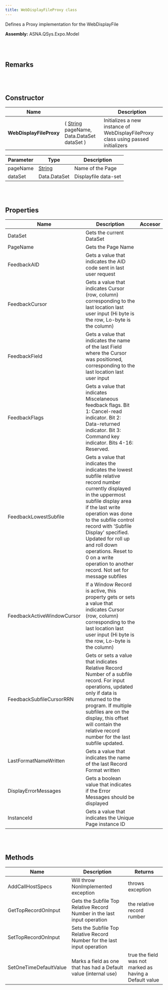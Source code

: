 ```yaml
---
title: WebDisplayFileProxy class
---
```


Defines a Proxy implementation for the WebDisplayFile

**Assembly:** ASNA.QSys.Expo.Model

<br>
<br>

## Remarks

<br>
<br>

## Constructor

| Name |  | Description |
| --- | --- | --- |
**WebDisplayFileProxy** | ( [String](https://docs.microsoft.com/en-us/dotnet/api/system.string?view=net-5.0) pageName, Data.DataSet dataSet ) | Initializes a new instance of WebDisplayFileProxy class using passed initializers


| Parameter | Type | Description
| --- | --- | ---
| pageName | [String](https://docs.microsoft.com/en-us/dotnet/api/system.string?view=net-5.0) | Name of the Page 
| dataSet | Data.DataSet | Displayfile data-set 


<br>
<br>

## Properties

| Name | Description | Accesor
| --- | --- | ---
| DataSet | Gets the current DataSet | 
| PageName | Gets the Page Name | 
| FeedbackAID | Gets a value that indicates the AID code sent in last user request | 
| FeedbackCursor | Gets a value that indicates Cursor (row, column) corresponding to the last location last user input (Hi byte is the row, Lo-byte is the column) | 
| FeedbackField | Gets a value that indicates the name of the last Field where the Cursor was positioned, corresponding to the last location last user input | 
| FeedbackFlags | Gets a value that indicates Miscelaneous feedback flags. Bit 1: Cancel-read indicator. Bit 2: Data-returned indicator. Bit 3: Command key indicator. Bits 4-16: Reserved. | 
| FeedbackLowestSubfile | Gets a value that indicates the indicates the lowest subfile relative record number currently displayed in the uppermost subfile display area if the last write operation was done to the subfile control record with 'Subfile Display' specified. Updated for roll up and roll down operations. Reset to 0 on a write operation to another record. Not set for message subfiles | 
| FeedbackActiveWindowCursor | If a Window Record is active, this property gets or sets a value that indicates Cursor (row, column) corresponding to the last location last user input (Hi byte is the row, Lo-byte is the column) | 
| FeedbackSubfileCursorRRN | Gets or sets a value that indicates Relative Record Number of a subfile record.  For input operations, updated only if data is returned to the program. If multiple subfiles are on the display, this offset will contain the relative record number for the last subfile updated. | 
| LastFormatNameWritten | Gets a value that indicates the name of the last Record Format written | 
| DisplayErrorMessages | Gets a boolean value that indicates if the Error Messages should be displayed | 
| InstanceId | Gets a value that indicates the Unique Page instance ID | 

<br>
<br>

## Methods

| Name | Description | Returns
| --- | --- | ---
| AddCallHostSpecs | Will throw NonImplemented exception | throws exception
| GetTopRecordOnInput | Gets the Subfile Top Relative Record Number in the last input operation | the relative record rumber
| SetTopRecordOnInput | Sets the Subfile Top Relative Record Number for the last input operation | 
| SetOneTimeDefaultValue | Marks a field as one that has had a Default value (internal use) | true the field was not marked as having a Default value

<br>
<br>

